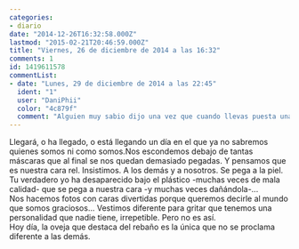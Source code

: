 ```yaml
---
categories:
- diario
date: "2014-12-26T16:32:58.000Z"
lastmod: "2015-02-21T20:46:59.000Z"
title: "Viernes, 26 de diciembre de 2014 a las 16:32"
comments: 1
id: 1419611578
commentList:
- date: "Lunes, 29 de diciembre de 2014 a las 22:45"
  ident: "1"
  user: "DaniPhii"
  color: "4c879f"
  comment: "Alguien muy sabio dijo una vez que cuando llevas puesta una máscara mucho tiempo, es fácil olvidar lo que hay debajo. Y digo yo... ¿acaso había algo debajo? Yo creo que no. Yo creo que lo que uno olvida es que la máscara forma parte de sí mismo tanto como su propia piel. Y que hace como que oculta su verdadera naturaleza porque es más fácil vivir como un mártir. Ser un mártir es hoy el nuevo \"ser guay\", el repetitivo \"ser moderno\", el incomprensiblemente deseado \"ser popular\". Pero no es un mártir. Nunca será un mártir. Porque no acepta la máscara como parte de sí mismo. Nuestras máscaras son parte de lo que somos. Delante de cada persona concreta tenemos una máscara diferente y nosotros, ilusos, pensamos la mayoría de veces que siempre vamos con la misma a todos lados. Qué tontería. Porque somos la mezcla de quien sabemos que somos y de quien creen los demás que somos. Nuestra consciencia no es más importante que la del resto, tanto importa quien crees ser como quien creen los demás que eres. Al final las mentiras las construimos entre todos, y no hay muchas verdades más aparte de esta."
---
```


Llegará, o ha llegado, o está llegando un día en el que ya no sabremos quienes somos ni como somos.Nos escondemos debajo de tantas máscaras que al final se nos quedan demasiado pegadas. Y pensamos que es nuestra cara rel. Insistimos. A los demás y a nosotros. Se pega a la piel. Tu verdadero yo ha desaparecido bajo el plástico -muchas veces de mala calidad- que se pega a nuestra cara -y muchas veces dañándola-...  
Nos hacemos fotos con caras divertidas porque queremos decirle al mundo que somos graciosos... Vestimos diferente para gritar que tenemos una personalidad que nadie tiene, irrepetible. Pero no es así.   
Hoy día, la oveja que destaca del rebaño es la única que no se proclama diferente a las demás.